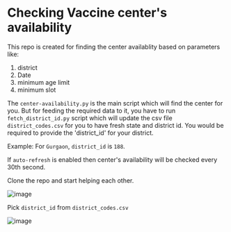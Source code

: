 # Checking Vaccine center's availability

This repo is created for finding the center availablity based on parameters like:
  1. district 
  2. Date
  3. minimum age limit 
  4. minimum slot

The `center-availability.py` is the main script which will find the center for you. But for feeding the required data to it, you have to run `fetch_district_id.py` script which will update the csv file `district_codes.csv` for you to have fresh state and district id. You would be required to provide the 'district_id' for your district. 

Example: For `Gurgaon`, `district_id` is `188`.


If `auto-refresh` is enabled then center's availability will be checked every 30th second. 

Clone the repo and start helping each other. 

![image](https://user-images.githubusercontent.com/16899332/117498065-e7921d80-af96-11eb-9fb4-c9de094b513f.png)

Pick `district_id` from `district_codes.csv`

![image](https://user-images.githubusercontent.com/16899332/117498214-21632400-af97-11eb-8c3e-18be69262aed.png)
